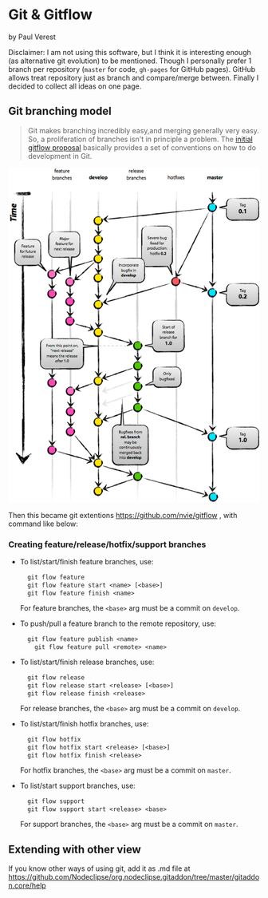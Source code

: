 

# Git & Gitflow

by Paul Verest

Disclaimer: I am not using this software, but I think it is interesting enough (as alternative git evolution) to be mentioned.
 Though I personally prefer 1 branch per repository (`master` for code, `gh-pages` for GitHub pages). GitHub allows treat repository just as branch
 and compare/merge between. 
 Finally I decided to collect all ideas on one page.
 
## Git branching model 

> Git makes branching incredibly easy,and merging generally very easy. So, a proliferation of branches isn't in principle a problem.
 The [initial gitflow proposal](http://nvie.com/posts/a-successful-git-branching-model/) basically provides a set of conventions on how to do development in Git.
 
![](nvie-com-A-successful-Git-branching-model.png) 

Then this became git extentions <https://github.com/nvie/gitflow> , with command like below: 

### Creating feature/release/hotfix/support branches

* To list/start/finish feature branches, use:
  
  		git flow feature
  		git flow feature start <name> [<base>]
  		git flow feature finish <name>
  
  For feature branches, the `<base>` arg must be a commit on `develop`.

* To push/pull a feature branch to the remote repository, use:

  		git flow feature publish <name>
		  git flow feature pull <remote> <name>

* To list/start/finish release branches, use:
  
  		git flow release
  		git flow release start <release> [<base>]
  		git flow release finish <release>
  
  For release branches, the `<base>` arg must be a commit on `develop`.
  
* To list/start/finish hotfix branches, use:
  
  		git flow hotfix
  		git flow hotfix start <release> [<base>]
  		git flow hotfix finish <release>
  
  For hotfix branches, the `<base>` arg must be a commit on `master`.

* To list/start support branches, use:
  
  		git flow support
  		git flow support start <release> <base>
  
  For support branches, the `<base>` arg must be a commit on `master`.

## Extending with other view

If you know other ways of using git, add it as .md file at <https://github.com/Nodeclipse/org.nodeclipse.gitaddon/tree/master/gitaddon.core/help>
  
  